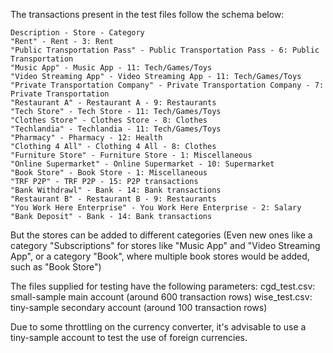 The transactions present in the test files follow the schema below:

    Description - Store - Category
    "Rent" - Rent - 3: Rent
    "Public Transportation Pass" - Public Transportation Pass - 6: Public Transportation
    "Music App" - Music App - 11: Tech/Games/Toys
    "Video Streaming App" - Video Streaming App - 11: Tech/Games/Toys
    "Private Transportation Company" - Private Transportation Company - 7: Private Transportation
    "Restaurant A" - Restaurant A - 9: Restaurants
    "Tech Store" - Tech Store - 11: Tech/Games/Toys
    "Clothes Store" - Clothes Store - 8: Clothes
    "Techlandia" - Techlandia - 11: Tech/Games/Toys
    "Pharmacy" - Pharmacy - 12: Health
    "Clothing 4 All" - Clothing 4 All - 8: Clothes
    "Furniture Store" - Furniture Store - 1: Miscellaneous
    "Online Supermarket" - Online Supermarket - 10: Supermarket
    "Book Store" - Book Store - 1: Miscellaneous
    "TRF P2P" - TRF P2P - 15: P2P transactions
    "Bank Withdrawl" - Bank - 14: Bank transactions
    "Restaurant B" - Restaurant B - 9: Restaurants
    "You Work Here Enterprise" - You Work Here Enterprise - 2: Salary
    "Bank Deposit" - Bank - 14: Bank transactions


  But the stores can be added to different categories (Even new ones like a category "Subscriptions" for
  stores like "Music App" and "Video Streaming App", or a category "Book", where multiple book stores 
  would be added, such as "Book Store")
  
  The files supplied for testing have the following parameters:
  cgd_test.csv: small-sample main account (around 600 transaction rows)
  wise_test.csv: tiny-sample secondary account (around 100 transaction rows)
  
  Due to some throttling on the currency converter, it's advisable to use a tiny-sample account to test
  the use of foreign currencies.
